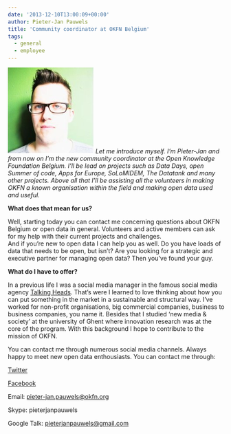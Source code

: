 ```yaml
---
date: '2013-12-10T13:00:09+00:00'
author: Pieter-Jan Pauwels
title: 'Community coordinator at OKFN Belgium'
tags:
  - general
  - employee
---
```


_![Pieter-Jan Pauwels](205ed5e.jpg) Let me introduce myself. I’m Pieter-Jan and from now on I’m the new community coordinator at the Open Knowledge Foundation Belgium. I’ll be lead on projects such as Data Days, open Summer of code, Apps for Europe, SoLoMIDEM, The Datatank and many other projects. Above all that I’ll be assisting all the volunteers in making OKFN a known organisation within the field and making open data used and useful._

**What does that mean for us?**

Well, starting today you can contact me concerning questions about OKFN Belgium or open data in general. Volunteers and active members can ask for my help with their current projects and challenges.  
And if you’re new to open data I can help you as well. Do you have loads of data that needs to be open, but isn’t? Are you looking for a strategic and executive partner for managing open data? Then you’ve found your guy.

**What do I have to offer?**

In a previous life I was a social media manager in the famous social media agency [Talking Heads](http://www.talkingheads.be/). That’s were I learned to love thinking about how you can put something in the market in a sustainable and structural way. I’ve worked for non-profit organisations, big commercial companies, business to business companies, you name it. Besides that I studied ‘new media &amp; society’ at the university of Ghent where innovation research was at the core of the program. With this background I hope to contribute to the mission of OKFN.

You can contact me through numerous social media channels. Always happy to meet new open data enthousiasts. You can contact me through:

[Twitter](https://twitter.com/PJPauwels)

[Facebook](https://www.facebook.com/PauwelsPieterJan)

Email: pieter-jan.pauwels@okfn.org

Skype: pieterjanpauwels

Google Talk: pieterjanpauwels@gmail.com

